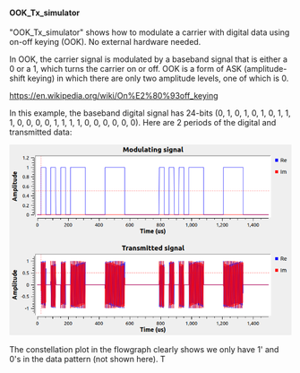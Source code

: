 
#### OOK_Tx_simulator
"OOK_Tx_simulator" shows how to modulate a carrier with digital data using on-off keying (OOK).  No external hardware needed.   

In OOK, the carrier signal is modulated by a baseband signal that is either a 0 or a 1, which turns the carrier on or off.  OOK is a form of ASK (amplitude-shift keying) in which there are only two amplitude levels, one of which is 0. 

https://en.wikipedia.org/wiki/On%E2%80%93off_keying



In this example, the baseband digital signal has 24-bits (0, 1, 0, 1, 0, 1, 0, 1, 1, 1, 0, 0, 0, 0, 1, 1, 1, 1, 0, 0, 0, 0, 0, 0).  Here are 2 periods of the digital and transmitted data:

![Signals](https://github.com/michaelalex94536/GRCProjects/blob/main/Images/OOK_Tx_Simulator_Signals.png)

The constellation plot in the flowgraph clearly shows we only have 1' and 0's in the data pattern (not shown here).  T

